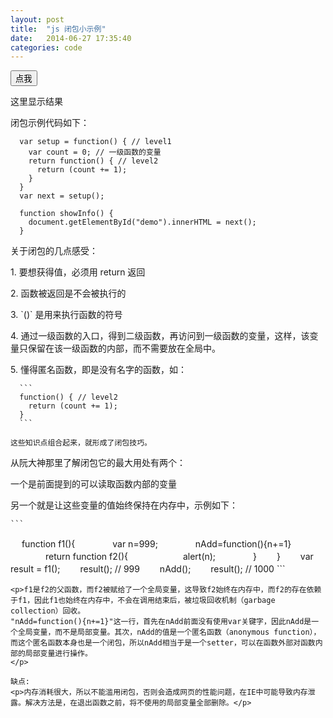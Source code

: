 ```yaml
---
layout: post
title:  "js 闭包小示例"
date:   2014-06-27 17:35:40
categories: code
---
```


<style>
  li {list-style: none;}
</style>
  


  <button class="clickme" onclick="showInfo()">点我</button>
  <p id="demo">这里显示结果</p>
  
  <script type="text/javascript">
    var setup = function() { // level1
      var count = 0; // 一级函数的变量
      return function() { // level2
        return (count += 1);
      }
    }
    var next = setup();

    function showInfo() {
      document.getElementById("demo").innerHTML = next();
    }
  </script>

  <div>
  闭包示例代码如下：

  ```
    var setup = function() { // level1
      var count = 0; // 一级函数的变量
      return function() { // level2
        return (count += 1);
      }
    }
    var next = setup();

    function showInfo() {
      document.getElementById("demo").innerHTML = next();
    }
  ```
  </div>

  <div>
    关于闭包的几点感受：
    <p>1. 要想获得值，必须用 return 返回</p>
    <p>2. 函数被返回是不会被执行的</p>
    <p>3. `()` 是用来执行函数的符号</p>
    <p>4. 通过一级函数的入口，得到二级函数，再访问到一级函数的变量，这样，该变量只保留在该一级函数的内部，而不需要放在全局中。</p>
    <p>5. 懂得匿名函数，即是没有名字的函数，如：</p>

      ```
      function() { // level2
        return (count += 1);
      }
      ```

    这些知识点组合起来，就形成了闭包技巧。
  </div>

  <div>
    从阮大神那里了解闭包它的最大用处有两个：
    <p>一个是前面提到的可以读取函数内部的变量</p>
    <p>另一个就是让这些变量的值始终保持在内存中，示例如下：</p>

    ```
  　 function f1(){
　　　　var n=999;
　　　　nAdd=function(){n+=1}
　　　　return function f2(){
　　　　　　alert(n);
　　　　}
  　　}
  　　var result = f1();
  　　result(); // 999
  　　nAdd();
  　　result(); // 1000
    ```

    <p>f1是f2的父函数，而f2被赋给了一个全局变量，这导致f2始终在内存中，而f2的存在依赖于f1，因此f1也始终在内存中，不会在调用结束后，被垃圾回收机制（garbage collection）回收。
    "nAdd=function(){n+=1}"这一行，首先在nAdd前面没有使用var关键字，因此nAdd是一个全局变量，而不是局部变量。其次，nAdd的值是一个匿名函数（anonymous function），而这个匿名函数本身也是一个闭包，所以nAdd相当于是一个setter，可以在函数外部对函数内部的局部变量进行操作。
    </p>

    缺点:
    <p>内存消耗很大，所以不能滥用闭包，否则会造成网页的性能问题，在IE中可能导致内存泄露。解决方法是，在退出函数之前，将不使用的局部变量全部删除。</p>
  </div>

</body>
</html>